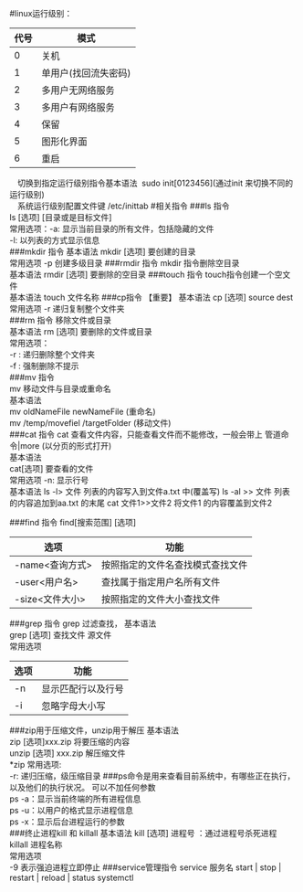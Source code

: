 #linux运行级别：
  
|代号|模式|
|---|----|
|0|关机|
|1|单用户(找回流失密码)|
|2|多用户无网络服务|
|3|多用户有网络服务|
|4|保留|
|5|图形化界面|
|6| 重启|
&emsp;切换到指定运行级别指令基本语法
​ sudo init[0123456](通过init 来切换不同的运行级别)  
&emsp;系统运行级别配置文件键 /etc/inittab
#相关指令 
###ls 指令  
ls [选项] [目录或是目标文件]  
常用选项：-a: 显示当前目录的所有文件，包括隐藏的文件  
-l: 以列表的方式显示信息  
###mkdir 指令
基本语法
mkdir [选项] 要创建的目录  
常用选项
-p 创建多级目录
###rmdir 指令
mkdir 指令删除空目录  
基本语法
rmdir [选项] 要删除的空目录
###touch 指令
touch指令创建一个空文件  
基本语法
touch 文件名称
###cp指令 【重要】
基本语法
cp [选项] source dest
常用选项
-r 递归复制整个文件夹  
###rm 指令
移除文件或目录  
基本语法
rm [选项] 要删除的文件或目录  
常用选项：  
-r : 递归删除整个文件夹  
-f : 强制删除不提示  
###mv 指令  
mv 移动文件与目录或重命名  
基本语法  
mv oldNameFile newNameFile (重命名)  
mv /temp/movefiel /targetFolder (移动文件)  
###cat 指令
cat 查看文件内容，只能查看文件而不能修改，一般会带上 管道命令|more (以分页的形式打开)  
基本语法  
cat[选项] 要查看的文件  
常用选项  -n: 显示行号  
基本语法
ls -l> 文件 列表的内容写入到文件a.txt 中(覆盖写)
ls -al >> 文件 列表的内容追加到aa.txt 的末尾
cat 文件1>>文件2 将文件1 的内容覆盖到文件2

###find 指令
find[搜索范围] [选项] 
 
|选项|	功能  |
|-----|-----|
|-name<查询方式>	|按照指定的文件名查找模式查找文件|
|-user<用户名>|	查找属于指定用户名所有文件 |
|-size<文件大小>	|按照指定的文件大小查找文件 |

###grep 指令
grep 过滤查找，
基本语法  
grep [选项] 查找文件 源文件  
常用选项  

|选项	|功能|
|------|-----|
|-n	|显示匹配行以及行号|
|-i	|忽略字母大小写|
###zip用于压缩文件，unzip用于解压
基本语法  
zip [选项]xxx.zip 将要压缩的内容  
unzip [选项] xxx.zip 解压缩文件  
*zip 常用选项:  
​ -r: 递归压缩，级压缩目录
###ps命令是用来查看目前系统中，有哪些正在执行，以及他们的执行状况。
可以不加任何参数  
ps -a：显示当前终端的所有进程信息   
ps -u：以用户的格式显示进程信息  
ps -x：显示后台进程运行的参数   
###终止进程kill 和 killall
基本语法
kill [选项] 进程号 ：通过进程号杀死进程  
killall 进程名称  
常用选项  
-9 表示强迫进程立即停止
###service管理指令
service 服务名 start | stop | restart | reload | status systemctl
